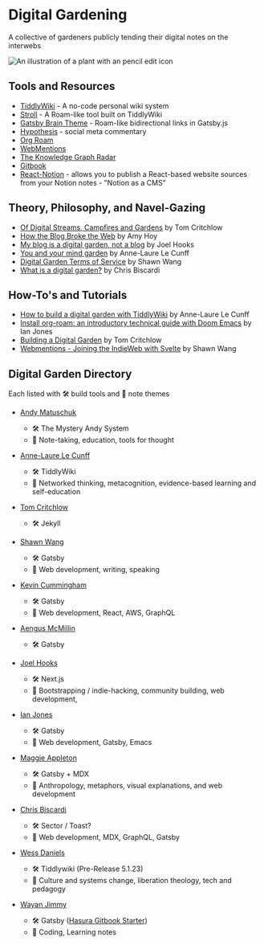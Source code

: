 
# Digital Gardening

A collective of gardeners publicly tending their digital notes on the interwebs

![An illustration of a plant with an pencil edit icon](https://res.cloudinary.com/dg3gyk0gu/image/upload/c_scale,q_100,w_850/v1590397961/maggieappleton.com/digital-gardening-theory/garden-wide.png)


## Tools and Resources

- [TiddlyWiki](https://tiddlywiki.com/) - A no-code personal wiki system
- [Stroll](https://giffmex.org/stroll/stroll.html) - A Roam-like tool built on TiddlyWiki
- [Gatsby Brain Theme](https://github.com/aengusmcmillin/gatsby-theme-brain) - Roam-like bidirectional links in Gatsby.js
- [Hypothesis](https://web.hypothes.is/) - social meta commentary
- [Org Roam](https://org-roam.readthedocs.io/en/develop/installation/)
- [WebMentions](https://webmention.io/)
- [The Knowledge Graph Radar](https://github.com/brettkromkamp/knowledge-graph-radar)
- [Gitbook](https://www.gitbook.com/)
- [React-Notion](https://github.com/splitbee/react-notion/) - allows you to publish a React-based website sources from your Notion notes - "Notion as a CMS"

## Theory, Philosophy, and Navel-Gazing

- [Of Digital Streams, Campfires and Gardens](https://tomcritchlow.com/2018/10/10/of-gardens-and-wikis/) by Tom Critchlow
- [How the Blog Broke the Web](https://stackingthebricks.com/how-blogs-broke-the-web/) by Amy Hoy
- [My blog is a digital garden, not a blog](https://joelhooks.com/digital-garden) by Joel Hooks
- [You and your mind garden](https://nesslabs.com/mind-garden) by Anne-Laure Le Cunff
- [Digital Garden Terms of Service](https://www.swyx.io/writing/digital-garden-tos/) by Shawn Wang
- [What is a digital garden?](https://www.christopherbiscardi.com/garden) by Chris Biscardi

## How-To's and Tutorials

- [How to build a digital garden with TiddlyWiki](https://nesslabs.com/digital-garden-tiddlywiki) by Anne-Laure Le Cunff
- [Install org-roam: an introductory technical guide with Doom Emacs]( https://www.ianjones.us/blog/2020-05-05-doom-emacs/) by Ian Jones
- [Building a Digital Garden](https://tomcritchlow.com/2019/02/17/building-digital-garden/) by Tom Critchlow
- [Webmentions - Joining the IndieWeb with Svelte](https://www.swyx.io/writing/clientside-webmentions) by Shawn Wang

## Digital Garden Directory

Each listed with 🛠 build tools and 🌿 note themes

- [Andy Matuschuk](https://notes.andymatuschak.org/)
  - 🛠 The Mystery Andy System
  - 🌿 Note-taking, education, tools for thought

- [Anne-Laure Le Cunff](https://www.mentalnodes.com/)
  - 🛠 TiddlyWiki
  - 🌿 Networked thinking, metacognition, evidence-based learning and self-education
  
- [Tom Critchlow](https://tomcritchlow.com/)
  - 🛠 Jekyll
  
- [Shawn Wang](https://www.swyx.io/writing)
  - 🛠 Gatsby 
  - 🌿 Web development, writing, speaking

- [Kevin Cummingham](https://kevincunningham.co.uk)
  - 🛠 Gatsby
  - 🌿 Web development, React, AWS, GraphQL
  
- [Aengus McMillin](https://aengusmcmillin.com/brain)
  - 🛠 Gatsby
  
- [Joel Hooks](https://joelhooks.com/)
  - 🛠 Next.js
  - 🌿 Bootstrapping / indie-hacking, community building, web development, 
  
- [Ian Jones](https://ianjones.us/notes)
  - 🛠 Gatsby
  - 🌿 Web development, Gatsby, Emacs

- [Maggie Appleton](http://maggieappleton.com/)
  - 🛠 Gatsby + MDX
  - 🌿 Anthropology, metaphors, visual explanations, and web development
  
- [Chris Biscardi](https://www.christopherbiscardi.com/garden)
  - 🛠 Sector / Toast?
  - 🌿 Web development, MDX, GraphQL, Gatsby

- [Wess Daniels](https://nurselog.online)
  - 🛠 Tiddlywiki (Pre-Release 5.1.23)
  - 🌿 Culture and systems change, liberation theology, tech and pedagogy 
  
- [Wayan Jimmy](https://notebook.wayanjimmy.xyz)
  - 🛠 Gatsby ([Hasura Gitbook Starter](https://github.com/hasura/gatsby-gitbook-starter))
  - 🌿 Coding, Learning notes
  
